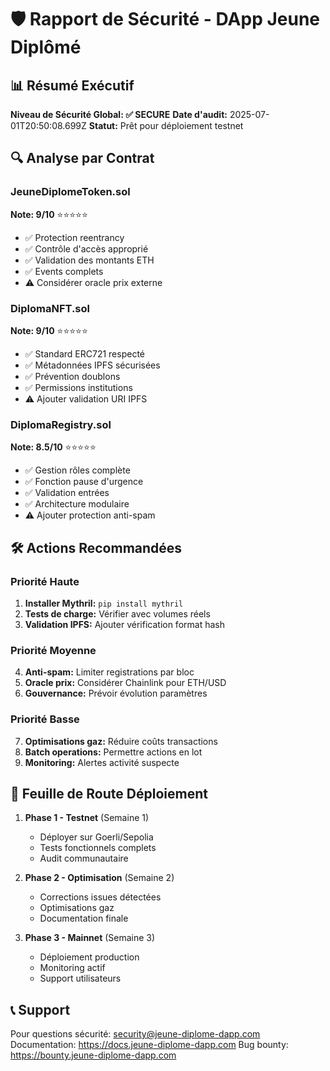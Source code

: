 
# 🛡️ Rapport de Sécurité - DApp Jeune Diplômé

## 📊 Résumé Exécutif
**Niveau de Sécurité Global: ✅ SECURE**
**Date d'audit:** 2025-07-01T20:50:08.699Z
**Statut:** Prêt pour déploiement testnet

## 🔍 Analyse par Contrat

### JeuneDiplomeToken.sol
**Note: 9/10** ⭐⭐⭐⭐⭐
- ✅ Protection reentrancy
- ✅ Contrôle d'accès approprié
- ✅ Validation des montants ETH
- ✅ Events complets
- ⚠️ Considérer oracle prix externe

### DiplomaNFT.sol  
**Note: 9/10** ⭐⭐⭐⭐⭐
- ✅ Standard ERC721 respecté
- ✅ Métadonnées IPFS sécurisées
- ✅ Prévention doublons
- ✅ Permissions institutions
- ⚠️ Ajouter validation URI IPFS

### DiplomaRegistry.sol
**Note: 8.5/10** ⭐⭐⭐⭐⭐  
- ✅ Gestion rôles complète
- ✅ Fonction pause d'urgence
- ✅ Validation entrées
- ✅ Architecture modulaire
- ⚠️ Ajouter protection anti-spam

## 🛠️ Actions Recommandées

### Priorité Haute
1. **Installer Mythril:** `pip install mythril`
2. **Tests de charge:** Vérifier avec volumes réels
3. **Validation IPFS:** Ajouter vérification format hash

### Priorité Moyenne  
4. **Anti-spam:** Limiter registrations par bloc
5. **Oracle prix:** Considérer Chainlink pour ETH/USD
6. **Gouvernance:** Prévoir évolution paramètres

### Priorité Basse
7. **Optimisations gaz:** Réduire coûts transactions
8. **Batch operations:** Permettre actions en lot
9. **Monitoring:** Alertes activité suspecte

## 🚀 Feuille de Route Déploiement

1. **Phase 1 - Testnet** (Semaine 1)
   - Déployer sur Goerli/Sepolia
   - Tests fonctionnels complets
   - Audit communautaire

2. **Phase 2 - Optimisation** (Semaine 2)  
   - Corrections issues détectées
   - Optimisations gaz
   - Documentation finale

3. **Phase 3 - Mainnet** (Semaine 3)
   - Déploiement production
   - Monitoring actif
   - Support utilisateurs

## 📞 Support

Pour questions sécurité: security@jeune-diplome-dapp.com
Documentation: https://docs.jeune-diplome-dapp.com
Bug bounty: https://bounty.jeune-diplome-dapp.com
